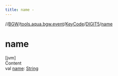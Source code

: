 ```yaml
---
title: name -
---
```

//[BGW](../../../../index.md)/[tools.aqua.bgw.event](../../index.md)/[KeyCode](../index.md)/[DIGIT5](index.md)/[name](name.md)



# name  
[jvm]  
Content  
val [name](name.md): [String](https://kotlinlang.org/api/latest/jvm/stdlib/kotlin/-string/index.html)  



